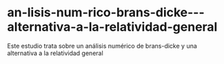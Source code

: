 # an-lisis-num-rico-brans-dicke---alternativa-a-la-relatividad-general
Este estudio trata sobre un análisis numérico de brans-dicke y una alternativa a la relatividad general
